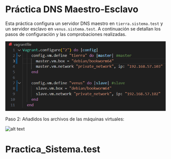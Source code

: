﻿# Práctica DNS Maestro-Esclavo

Esta práctica configura un servidor DNS maestro en `tierra.sistema.test` y un servidor esclavo en `venus.sistema.test`. A continuación se detallan los pasos de configuración y las comprobaciones realizadas.

![alt text](img/Img1.png)

Paso 2: Añadidos los archivos de las máquinas virtuales:

![alt text](img/img2.png)

# Practica_Sistema.test
